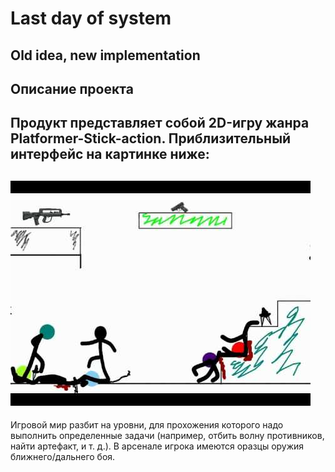 # Last day of system
## Old idea, new implementation

## Описание проекта

Продукт представляет собой 2D-игру жанра Platformer-Stick-action. 
Приблизительный интерфейс на картинке ниже:
--------------------
!["this is a picture"](resources/hqdefault.jpg)
--------------------


Игровой мир разбит на уровни, для прохожения которого надо выполнить определенные задачи (например, отбить волну противников, найти артефакт, и т. д.). В арсенале игрока имеются оразцы оружия ближнего/дальнего боя.

